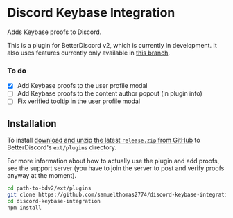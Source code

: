 Discord Keybase Integration
===

Adds Keybase proofs to Discord.

This is a plugin for BetterDiscord v2, which is currently in development. It also uses features currently only available in [this branch](https://github.com/samuelthomas2774/betterdiscordapp/tree/discord-api).

### To do

- [x] Add Keybase proofs to the user profile modal
- [ ] Add Keybase proofs to the content author popout (in plugin info)
- [ ] Fix verified tooltip in the user profile modal

Installation
---

To install [download and unzip the latest `release.zip` from GitHub](https://github.com/samuelthomas2774/discord-keybase-integration/releases) to BetterDiscord's `ext/plugins` directory.

For more information about how to actually use the plugin and add proofs, see the support server (you have to join the server to post and verify proofs anyway at the moment).

```sh
cd path-to-bdv2/ext/plugins
git clone https://github.com/samuelthomas2774/discord-keybase-integration
cd discord-keybase-integration
npm install
```
